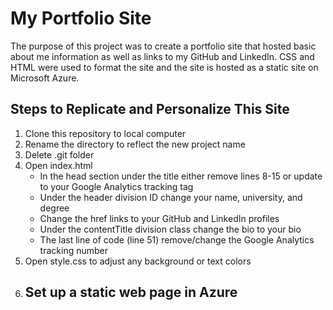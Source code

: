 # My Portfolio Site #
The purpose of this project was to create a portfolio site that hosted basic about me information as well as links to my GitHub and LinkedIn. CSS and HTML were used to format the site and the site is hosted as a static site on Microsoft Azure.

## Steps to Replicate and Personalize This Site ##
1. Clone this repository to local computer
2. Rename the directory to reflect the new project name
3. Delete .git folder
4. Open index.html
    - In the head section under the title either remove lines 8-15 or update to your Google Analytics tracking tag
    - Under the header division ID change your name, university, and degree
    - Change the href links to your GitHub and LinkedIn profiles
    - Under the contentTitle division class change the bio to your bio
    - The last line of code (line 51) remove/change the Google Analytics tracking number
5. Open style.css to adjust any background or text colors
6. Set up a static web page in Azure
    - 